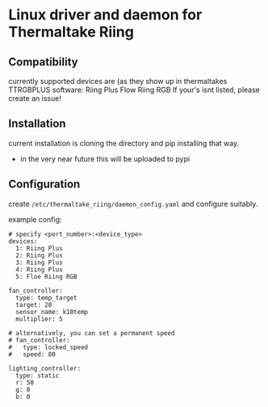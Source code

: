 # Linux driver and daemon for Thermaltake Riing

## Compatibility
currently supported devices are (as they show up in thermaltakes TTRGBPLUS software:
    Riing Plus
    Flow Riing RGB
If your's isnt listed, please create an issue!

## Installation
current installation is cloning the directory and pip installing that way.
 - in the very near future this will be uploaded to pypi

## Configuration
create `/etc/thermaltake_riing/daemon_config.yaml` and configure suitably.

example config:

```
# specify <port_number>:<device_type>
devices:
  1: Riing Plus
  2: Riing Plus
  3: Riing Plus
  4: Riing Plus
  5: Floe Riing RGB

fan_controller:
  type: temp_target
  target: 20
  sensor_name: k10temp
  multiplier: 5

# alternatively, you can set a permanent speed
# fan_controller:
#   type: locked_speed
#   speed: 80

lighting_controller:
  type: static
  r: 50
  g: 0
  b: 0
```